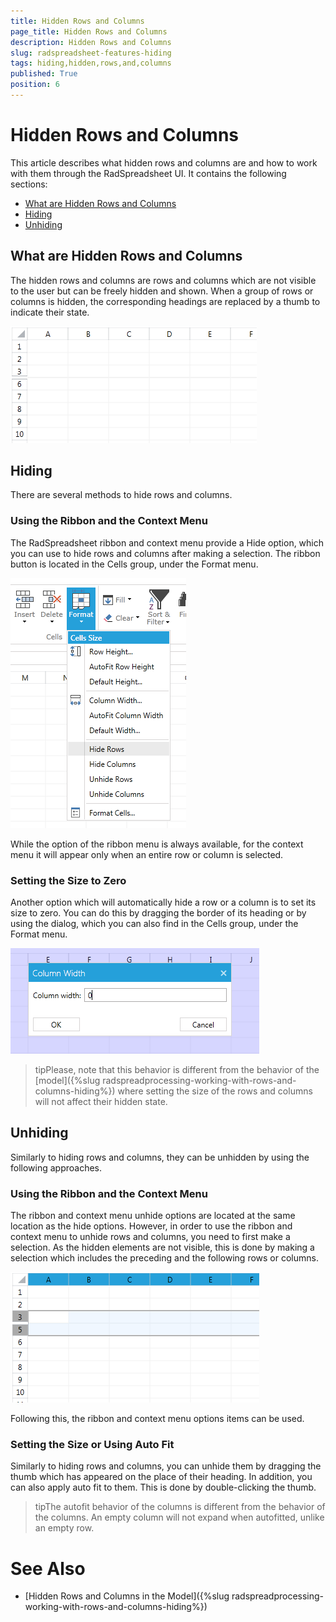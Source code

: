 ```yaml
---
title: Hidden Rows and Columns
page_title: Hidden Rows and Columns
description: Hidden Rows and Columns
slug: radspreadsheet-features-hiding
tags: hiding,hidden,rows,and,columns
published: True
position: 6
---
```


# Hidden Rows and Columns


This article describes what hidden rows and columns are and how to work with them through the RadSpreadsheet UI. It contains the following sections:


* [What are Hidden Rows and Columns](#what-are-hidden-rows-and-columns)
* [Hiding](#hiding)
* [Unhiding](#unhiding)

## What are Hidden Rows and Columns

The hidden rows and columns are rows and columns which are not visible to the user but can be freely hidden and shown. When a group of rows or columns is hidden, the corresponding headings are replaced by a thumb to indicate their state.

![Rad Spreadsheet UI Hidden Rows and Columns 01](images/RadSpreadsheet_UI_Hidden_Rows_Columns_01.png)

## Hiding

There are several methods to hide rows and columns.

### Using the Ribbon and the Context Menu

The RadSpreadsheet ribbon and context menu provide a Hide option, which you can use to hide rows and columns after making a selection. The ribbon button is located in the Cells group, under the Format menu. 

![Rad Spreadsheet UI Hidden Rows and Columns 02](images/RadSpreadsheet_UI_Hidden_Rows_Columns_02.png)

While the option of the ribbon menu is always available, for the context menu it will appear only when an entire row or column is selected.

### Setting the Size to Zero

Another option which will automatically hide a row or a column is to set its size to zero. You can do this by dragging the border of its heading or by using the dialog, which you can also find in the Cells group, under the Format menu.

![Rad Spreadsheet UI Hidden Rows and Columns 03](images/RadSpreadsheet_UI_Hidden_Rows_Columns_03.png)

>tipPlease, note that this behavior is different from the behavior of the [model]({%slug radspreadprocessing-working-with-rows-and-columns-hiding%}) where setting the size of the rows and columns will not affect their hidden state. 

## Unhiding

Similarly to hiding rows and columns, they can be unhidden by using the following approaches.

### Using the Ribbon and the Context Menu

The ribbon and context menu unhide options are located at the same location as the hide options. However, in order to use the ribbon and context menu to unhide rows and columns, you need to first make a selection. As the hidden elements are not visible, this is done by making a selection which includes the preceding and the following rows or columns.

![Rad Spreadsheet UI Hidden Rows and Columns 03](images/RadSpreadsheet_UI_Hidden_Rows_Columns_04.png)

Following this, the ribbon and context menu options items can be used.

### Setting the Size or Using Auto Fit

Similarly to hiding rows and columns, you can unhide them by dragging the thumb which has appeared on the place of their heading. In addition, you can also apply auto fit to them. This is done by double-clicking the thumb.

>tipThe autofit behavior of the columns is different from the behavior of the columns. An empty column will not expand when autofitted, unlike an empty row.


# See Also
 * [Hidden Rows and Columns in the Model]({%slug radspreadprocessing-working-with-rows-and-columns-hiding%})